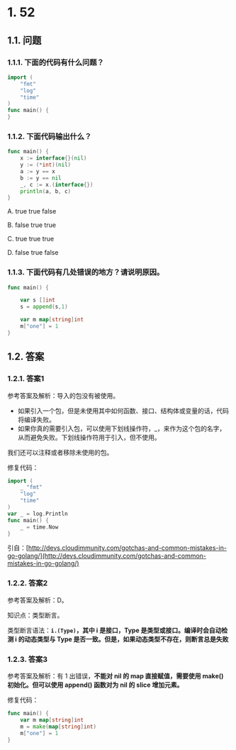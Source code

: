 # 1. 52

## 1.1. 问题

### 1.1.1. 下面的代码有什么问题？

```go
import (
    "fmt"
    "log"
    "time"
)
func main() {
}
```

### 1.1.2. 下面代码输出什么？

```go
func main() {
    x := interface{}(nil)
    y := (*int)(nil)
    a := y == x
    b := y == nil
    _, c := x.(interface{})
    println(a, b, c)
}
```

A. true true false

B. false true true

C. true true true

D. false true false

### 1.1.3. 下面代码有几处错误的地方？请说明原因。

```go
func main() {

    var s []int
    s = append(s,1)

    var m map[string]int
    m["one"] = 1 
}
```

## 1.2. 答案

### 1.2.1. 答案1

参考答案及解析：导入的包没有被使用。

* 如果引入一个包，但是未使用其中如何函数、接口、结构体或变量的话，代码将编译失败。
* 如果你真的需要引入包，可以使用下划线操作符，_，来作为这个包的名字，从而避免失败。下划线操作符用于引入，但不使用。

我们还可以注释或者移除未使用的包。

修复代码：

```go
import (  
    _ "fmt"
    "log"
    "time"
)
var _ = log.Println
func main() {  
    _ = time.Now
}
```

引自：[http://devs.cloudimmunity.com/gotchas-and-common-mistakes-in-go-golang/](http://devs.cloudimmunity.com/gotchas-and-common-mistakes-in-go-golang/)

### 1.2.2. 答案2

参考答案及解析：D。

知识点：类型断言。

类型断言语法：**`i.(Type)`，其中 i 是接口，Type 是类型或接口。编译时会自动检测 i 的动态类型与 Type 是否一致。但是，如果动态类型不存在，则断言总是失败**

### 1.2.3. 答案3

参考答案及解析：有 1 出错误，**不能对 nil 的 map 直接赋值，需要使用 make() 初始化。但可以使用 append() 函数对为 nil 的 slice 增加元素。**

修复代码：

```go
func main() {
    var m map[string]int
    m = make(map[string]int)
    m["one"] = 1
}
```